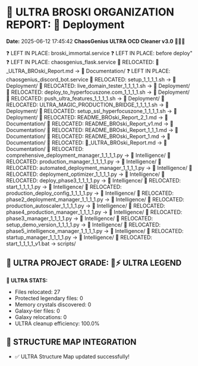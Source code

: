 # 🌌 ULTRA BROSKI ORGANIZATION REPORT: 🚀 Deployment
**Date:** 2025-06-12 17:45:42
**ChaosGenius ULTRA OCD Cleaner v3.0** 🧠💜🌌

❓ LEFT IN PLACE: broski_immortal.service
❓ LEFT IN PLACE: before deploy"
❓ LEFT IN PLACE: chaosgenius_flask.service
📁 RELOCATED: 🌌_ULTRA_BROski_Report.md → 📝 Documentation/
❓ LEFT IN PLACE: chaosgenius_discord_bot.service
📁 RELOCATED: setup_1_1_1_1.sh → 🚀 Deployment/
📁 RELOCATED: live_domain_tester_1_1_1_1.sh → 🚀 Deployment/
📁 RELOCATED: deploy_to_hyperfocuszone.com_1_1_1_1.sh → 🚀 Deployment/
📁 RELOCATED: push_ultra_features_1_1_1_1.sh → 🚀 Deployment/
📁 RELOCATED: ULTRA_MAGIC_PRODUCTION_BRIDGE_1_1_1_1.sh → 🚀 Deployment/
📁 RELOCATED: setup_ssl_hyperfocuszone_1_1_1_1.sh → 🚀 Deployment/
📁 RELOCATED: README_BROski_Report_2_1.md → 📝 Documentation/
📁 RELOCATED: README_BROski_Report_v1.md → 📝 Documentation/
📁 RELOCATED: README_BROski_Report_1_1_1.md → 📝 Documentation/
📁 RELOCATED: README_BROski_Report_1.md → 📝 Documentation/
📁 RELOCATED: 🌌_ULTRA_BROski_Report.md → 📝 Documentation/
📁 RELOCATED: comprehensive_deployment_manager_1_1_1_1.py → 🧠 Intelligence/
📁 RELOCATED: production_manager_1_1_1_1.py → 🧠 Intelligence/
📁 RELOCATED: automated_deployment_manager_1_1_1_1.py → 🧠 Intelligence/
📁 RELOCATED: deployment_optimizer_1_1_1_1.py → 🧠 Intelligence/
📁 RELOCATED: deploy_phase3_1_1_1_1.py → 🧠 Intelligence/
📁 RELOCATED: start_1_1_1_1.py → 🧠 Intelligence/
📁 RELOCATED: production_deploy_config_1_1_1_1.py → 🧠 Intelligence/
📁 RELOCATED: phase2_deployment_manager_1_1_1_1.py → 🧠 Intelligence/
📁 RELOCATED: production_autoscaler_1_1_1_1.py → 🧠 Intelligence/
📁 RELOCATED: phase4_production_manager_1_1_1_1.py → 🧠 Intelligence/
📁 RELOCATED: phase3_manager_1_1_1_1.py → 🧠 Intelligence/
📁 RELOCATED: setup_demo_version_1_1_1_1.py → 🧠 Intelligence/
📁 RELOCATED: phase5_intelligence_manager_1_1_1_1.py → 🧠 Intelligence/
📁 RELOCATED: startup_manager_1_1_1_1.py → 🧠 Intelligence/
📁 RELOCATED: start_1_1_1_1_v1.bat → scripts/

## 🌌 ULTRA PROJECT GRADE: 💯⚡ ULTRA LEGEND
**🧠 ULTRA STATS:**
- Files relocated: 27
- Protected legendary files: 0
- Memory crystals discovered: 0
- Galaxy-tier files: 0
- Galaxy relocations: 0
- ULTRA cleanup efficiency: 100.0%

## 🔄 STRUCTURE MAP INTEGRATION
- ✅ ULTRA Structure Map updated successfully!
